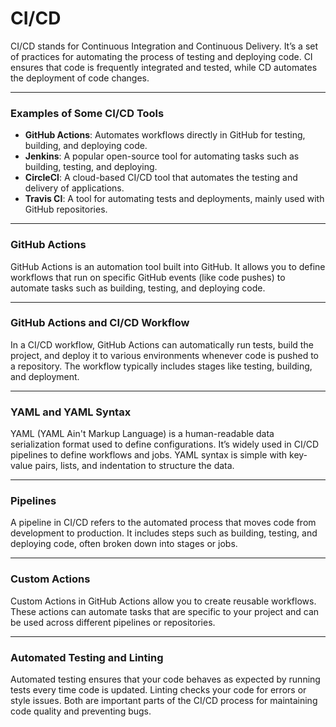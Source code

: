 # CI/CD

CI/CD stands for Continuous Integration and Continuous Delivery. It’s a set of practices for automating the process of testing and deploying code. CI ensures that code is frequently integrated and tested, while CD automates the deployment of code changes.

---

### Examples of Some CI/CD Tools

- **GitHub Actions**: Automates workflows directly in GitHub for testing, building, and deploying code.
- **Jenkins**: A popular open-source tool for automating tasks such as building, testing, and deploying.
- **CircleCI**: A cloud-based CI/CD tool that automates the testing and delivery of applications.
- **Travis CI**: A tool for automating tests and deployments, mainly used with GitHub repositories.

---

### GitHub Actions

GitHub Actions is an automation tool built into GitHub. It allows you to define workflows that run on specific GitHub events (like code pushes) to automate tasks such as building, testing, and deploying code.

---

### GitHub Actions and CI/CD Workflow

In a CI/CD workflow, GitHub Actions can automatically run tests, build the project, and deploy it to various environments whenever code is pushed to a repository. The workflow typically includes stages like testing, building, and deployment.

---

### YAML and YAML Syntax

YAML (YAML Ain't Markup Language) is a human-readable data serialization format used to define configurations. It’s widely used in CI/CD pipelines to define workflows and jobs. YAML syntax is simple with key-value pairs, lists, and indentation to structure the data.

---

### Pipelines

A pipeline in CI/CD refers to the automated process that moves code from development to production. It includes steps such as building, testing, and deploying code, often broken down into stages or jobs.

---

### Custom Actions

Custom Actions in GitHub Actions allow you to create reusable workflows. These actions can automate tasks that are specific to your project and can be used across different pipelines or repositories.

---

### Automated Testing and Linting

Automated testing ensures that your code behaves as expected by running tests every time code is updated. Linting checks your code for errors or style issues. Both are important parts of the CI/CD process for maintaining code quality and preventing bugs.
